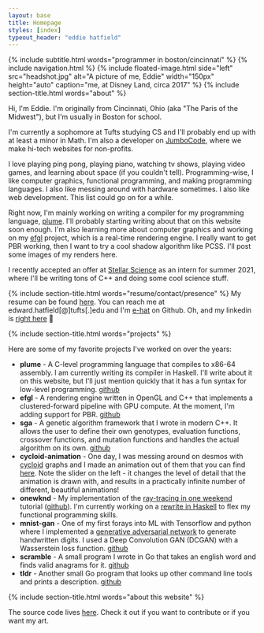 ```yaml
---
layout: base
title: Homepage
styles: [index]
typeout_header: "eddie hatfield"
---
```

{% include subtitle.html words="programmer in boston/cincinnati" %}
{% include navigation.html %}
{% include floated-image.html side="left" src="headshot.jpg" 
    alt="A picture of me, Eddie"
        width="150px" height="auto"
        caption="me, at Disney Land, circa 2017"
        %}
{% include section-title.html words="about" %}

Hi, I'm Eddie. I'm originally from Cincinnati, Ohio (aka "The Paris of the Midwest"),
but I'm usually in Boston for school.

I'm currently a sophomore at Tufts studying CS and I'll probably end up with at 
least a minor in Math. I'm also a developer on [JumboCode](https://www.jumbocode.org/),
where we make hi-tech websites for non-profits.

I love playing ping pong, playing piano, watching tv shows, playing video games,
and learning about space (if you couldn't tell). Programming-wise, I like computer graphics, 
functional programming, and making programming languages. 
I also like messing around with hardware sometimes. I also like web development. 
This list could go on for a while.

Right now, I'm mainly working on writing a compiler for my programming language, 
[plume](https://github.com/e-hat/plume). I'll probably starting 
writing about that on this website soon enough. I'm also learning more about 
computer graphics and working on my [efgl](https://github.com/e-hat/efgl)
project, which is a real-time rendering engine. I really want to get PBR working,
then I want to try a cool shadow algorithm like PCSS. I'll post some images of my renders here. 

I recently accepted an offer at [Stellar Science](https://www.stellarscience.com/)
 as an intern for summer 2021, where I'll be writing tons of C++ and doing some cool science stuff.

{% include section-title.html words="resume/contact/presence" %}
My resume can be found [here](/assets/files/eddiehatfield_resume.pdf).
You can reach me at edward.hatfield[@]tufts[.]edu and I'm [e-hat](https://github.com/e-hat)
on Github. Oh, and my linkedin is [right here](https://www.linkedin.com/in/eddie-hatfield-078a27160) 🤝

{% include section-title.html words="projects" %}

Here are some of my favorite projects I've worked on over the years:

* **plume** - A C-level programming language that compiles to x86-64 assembly.
  I am currently writing its compiler in Haskell. I'll write about it on this website,
but I'll just mention quickly that it has a fun syntax for low-level programming. 
[github](https://github.com/e-hat/plume)
* **efgl** - A rendering engine written in OpenGL and C++ that 
implements a clustered-forward pipeline with GPU compute. At the moment, 
I'm adding support for PBR. [github](https://github.com/e-hat/efgl)
* **sga** - A genetic algorithm framework that I wrote in modern C++.
It allows the user to define their own genotypes, evaluation functions, crossover 
functions, and mutation functions and handles the actual algorithm on its own. 
[github](https://github.com/e-hat/SGA)
* **cycloid-animation** - One day, I was messing around on desmos with 
[cycloid](https://en.wikipedia.org/wiki/Cycloid) graphs and I made 
an animation out of them that you can find [here](https://editor.p5js.org/deadbird/present/-1TmeUp-Q). 
Note the slider on the left - it changes the level of detail that the animation is 
drawn with, and results in a practically infinite number of different, beautiful animations!
* **onewknd** - My implementation of the 
[ray-tracing in one weekend](https://raytracing.github.io/books/RayTracingInOneWeekend.html)
tutorial ([github](https://github.com/e-hat/onewknd)). I'm currently 
working on a [rewrite in Haskell](https://github.com/e-hat/RayTracingOneWeekend-Haskell)
to flex my functional programming skills.
* **mnist-gan** - One of my first forays into ML with Tensorflow and 
python where I implemented a [generative adversarial network](https://en.wikipedia.org/wiki/Generative_adversarial_network)
to generate handwritten digits. I used a Deep Convolution GAN (DCGAN) with a Wasserstein loss function.
[github](https://github.com/e-hat/mnistgan)
* **scramble** - A small program I wrote in Go that takes an english
word and finds valid anagrams for it. [github](https://github.com/e-hat/scramble)
* **tldr** - Another small Go program that looks up other command line
tools and prints a description. [github](https://github.com/e-hat/tldr)

{% include section-title.html words="about this website" %}

The source code lives [here](https://github.com/e-hat/e-hat.github.io). 
Check it out if you want to contribute or if you want my art.
